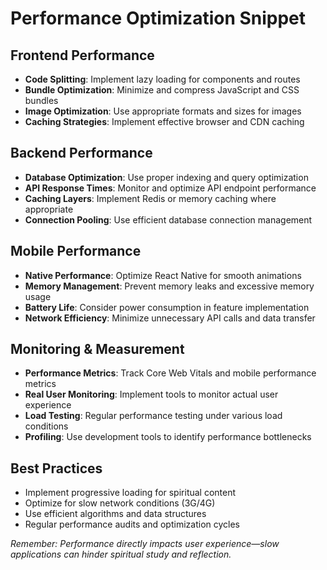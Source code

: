 # Performance Optimization Snippet

## Frontend Performance
- **Code Splitting**: Implement lazy loading for components and routes
- **Bundle Optimization**: Minimize and compress JavaScript and CSS bundles
- **Image Optimization**: Use appropriate formats and sizes for images
- **Caching Strategies**: Implement effective browser and CDN caching

## Backend Performance
- **Database Optimization**: Use proper indexing and query optimization
- **API Response Times**: Monitor and optimize API endpoint performance
- **Caching Layers**: Implement Redis or memory caching where appropriate
- **Connection Pooling**: Use efficient database connection management

## Mobile Performance
- **Native Performance**: Optimize React Native for smooth animations
- **Memory Management**: Prevent memory leaks and excessive memory usage
- **Battery Life**: Consider power consumption in feature implementation
- **Network Efficiency**: Minimize unnecessary API calls and data transfer

## Monitoring & Measurement
- **Performance Metrics**: Track Core Web Vitals and mobile performance metrics
- **Real User Monitoring**: Implement tools to monitor actual user experience
- **Load Testing**: Regular performance testing under various load conditions
- **Profiling**: Use development tools to identify performance bottlenecks

## Best Practices
- Implement progressive loading for spiritual content
- Optimize for slow network conditions (3G/4G)
- Use efficient algorithms and data structures
- Regular performance audits and optimization cycles

*Remember: Performance directly impacts user experience—slow applications can hinder spiritual study and reflection.*
